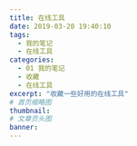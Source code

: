```yaml
---
title: 在线工具
date: 2019-03-20 19:40:10
tags:
  - 我的笔记
  - 在线工具
categories:
  - 01 我的笔记
  - 收藏
  - 在线工具
excerpt: "收藏一些好用的在线工具"
# 首页缩略图
thumbnail:
# 文章页头图
banner:
---
```

